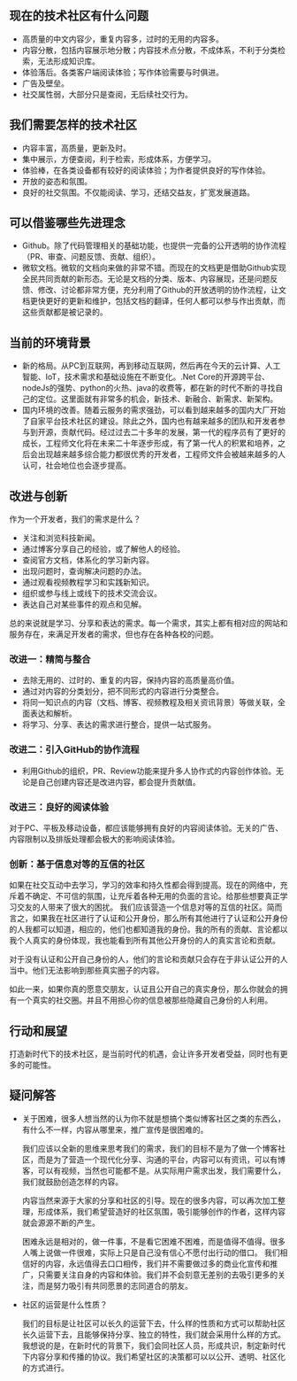 ## 现在的技术社区有什么问题

- 高质量的中文内容少，重复内容多，过时的无用的内容多。
- 内容分散，包括内容展示地分散；内容技术点分散，不成体系，不利于分类检索，无法形成知识库。
- 体验落后。各类客户端阅读体验；写作体验需要与时俱进。
- 广告及壁垒。
- 社交属性弱，大部分只是查阅，无后续社交行为。

## 我们需要怎样的技术社区

- 内容丰富，高质量，更新及时。
- 集中展示，方便查阅，利于检索，形成体系，方便学习。
- 体验棒，在各类设备都有较好的阅读体验；为作者提供良好的写作体验。
- 开放的姿态和氛围。
- 良好的社交氛围。不仅能阅读、学习，还结交益友，扩宽发展道路。

## 可以借鉴哪些先进理念

- Github。除了代码管理相关的基础功能，也提供一完备的公开透明的协作流程（PR、审查、问题反馈、贡献、组织）。
- 微软文档。微软的文档向来做的非常不错。而现在的文档更是借助Github实现全民共同贡献的新形态。无论是文档的分类、版本、内容展现，还是问题反馈、修改、讨论都非常方便，充分利用了Github的开放透明的协作流程，让文档更快更好的更新和维护，包括文档的翻译，任何人都可以参与作出贡献，而这些贡献都是被记录的。

## 当前的环境背景

- 新的格局。从PC到互联网，再到移动互联网，然后再在今天的云计算、人工智能、IoT，技术需求和基础设施在不断变化。.Net Core的开源跨平台、nodeJs的强势、python的火热、java的收费等，都在新的时代不断的寻找自己的定位。这里面就有非常多的机会，新技术、新融合、新需求、新架构。
- 国内环境的改善。随着云服务的需求强劲，可以看到越来越多的国内大厂开始了自家平台技术社区的建设。除此之外，国内也有越来越多的团队和开发者参与到开源，贡献代码。经过过去二十多年的发展，第一代的程序员有了更好的成长，工程师文化将在未来二十年逐步形成，有了第一代人的积累和培养，之后会出现越来越多综合能力都很优秀的开发者，工程师文件会被越来越多的人认可，社会地位也会逐步提高。

## 改进与创新

作为一个开发者，我们的需求是什么？

- 关注和浏览科技新闻。
- 通过博客分享自己的经验，或了解他人的经验。
- 查阅官方文档，体系化的学习新内容。
- 出现问题时，查询解决问题的办法。
- 通过观看视频教程学习和实践新知识。
- 组织或参与线上或线下的技术交流会议。
- 表达自己对某些事件的观点和见解。

总的来说就是学习、分享和表达的需求。每一个需求，其实上都有相对应的网站和服务存在，来满足开发者的需求，但也存在各种各校的问题。

### 改进一：精简与整合

- 去除无用的、过时的、重复的内容，保持内容的高质量高价值。
- 通过对内容的分类划分，把不同形式的内容进行分类整合。
- 将同一知识点的内容（文档、博客、视频教程及相关资讯背景）等做关联，全面表达和解析。
- 将学习、分享、表达的需求进行整合，提供一站式服务。

### 改进二：引入GitHub的协作流程

- 利用Github的组织，PR、Review功能来提升多人协作式的内容创作体验。无论是自己创建内容还是改进内容，都会提升贡献值。

### 改进三：良好的阅读体验

对于PC、平板及移动设备，都应该能够拥有良好的内容阅读体验。无关的广告、内容限制以及排版处理都会极大的影响阅读体验。

### 创新：基于信息对等的互信的社区

如果在社交互动中去学习，学习的效率和持久性都会得到提高。现在的网络中，充斥着不确定、不可信的氛围，让充斥着各种无用的负面的言论。给那些想要真正学习交友的人带来了很大的困扰。
我们应该营造一个信息对等的互信的社区。简而言之，如果我在社区进行了认证和公开身份，那么所有其他进行了认证和公开身份的人我都可以知道，相应的，他们也都知道我的身份。我的所有的贡献、言论都以我个人真实的身份体现，我也能看到所有其他公开身份的人的真实言论和贡献。

对于没有认证和公开自己身份的人，他们的言论和贡献只会存在于非认证公开的人当中。他们无法影响到那些真实圈子的内容。

如此一来，如果你真的愿意交朋友，认证且公开自己的真实身份，那么你就会的拥有一个真实的社交圈。并且不用担心你的信息被那些隐藏自己身份的人利用。

## 行动和展望

打造新时代下的技术社区，是当前时代的机遇，会让许多开发者受益，同时也有更多的可能性。

## 疑问解答

- 关于困难，很多人想当然的认为你不就是想搞个类似博客社区之类的东西么，有什么不一样，内容从哪里来，推广宣传是很困难的。

    我们应该以全新的思维来思考我们的需求，我们的目标不是为了做一个博客社区，而是为了营造一个现代化分享、沟通的平台，内容可以有资讯，可以有博客，可以有视频，当然也可能都不是。从实际用户需求出发，我们需要什么，我们就鼓励创造怎样的内容。

    内容当然来源于大家的分享和社区的引导。现在的很多内容，可以再次加工整理，形成体系，我们希望营造好的社区氛围，吸引能够创作的作者，这样内容就会源源不断的产生。

    困难永远是相对的，做一件事，不是看它困难不困难，而是值得不值得。很多人嘴上说做一件很难，实际上只是自己没有信心不愿付出行动的借口。
    我们相信好的内容，永远值得去口口相传，我们并不需要做过多的商业化宣传和推广，只需要关注自身的内容和体验。我们并不会刻意无差别的去吸引更多的关注，而是努力吸引有共同愿景的志同道合的朋友。

- 社区的运营是什么性质？

    我们的目标是让社区可以长久的运营下去，什么样的性质和方式可以帮助社区长久运营下去，且能够保持分享、独立的特性，我们就会采用什么样的方式。我想说的是，在新时代的背景下，我们会同社区人员，形成共识，制定新时代下内容分享和传播的协议。我们希望社区的决策都可以以公开、透明、社区化的方式进行。